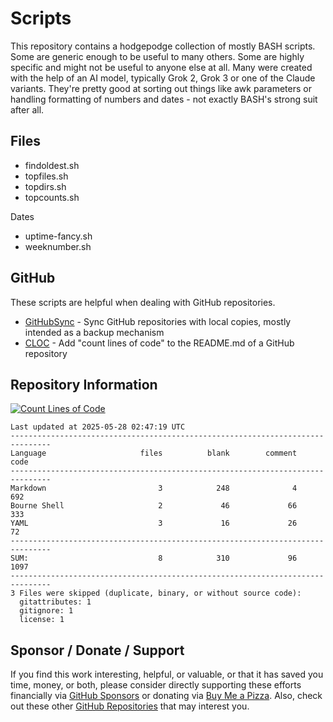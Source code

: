 # Scripts

This repository contains a hodgepodge collection of mostly BASH scripts. Some are generic enough to be useful to many others. Some are highly specific and might not be useful to anyone else at all. Many were created with the help of an AI model, typically Grok 2, Grok 3 or one of the Claude variants. They're pretty good at sorting out things like awk parameters or handling formatting of numbers and dates - not exactly BASH's strong suit after all.

## Files

- findoldest.sh
- topfiles.sh
- topdirs.sh
- topcounts.sh

Dates

- uptime-fancy.sh
- weeknumber.sh
  
## GitHub

These scripts are helpful when dealing with GitHub repositories.

- [GitHubSync](https://github.com/500Foods/Scripts/blob/main/githubsync/githubsync.md) - Sync GitHub repositories with local copies, mostly intended as a backup mechanism
- [CLOC](https://github.com/500Foods/Scripts/blob/main/cloc/cloc.md) - Add "count lines of code" to the README.md of a GitHub repository

## Repository Information

[![Count Lines of Code](https://github.com/500Foods/Scripts/actions/workflows/main.yml/badge.svg)](https://github.com/500Foods/Scripts/actions/workflows/main.yml)
<!--CLOC-START -->
```cloc
Last updated at 2025-05-28 02:47:19 UTC
-------------------------------------------------------------------------------
Language                     files          blank        comment           code
-------------------------------------------------------------------------------
Markdown                         3            248              4            692
Bourne Shell                     2             46             66            333
YAML                             3             16             26             72
-------------------------------------------------------------------------------
SUM:                             8            310             96           1097
-------------------------------------------------------------------------------
3 Files were skipped (duplicate, binary, or without source code):
  gitattributes: 1
  gitignore: 1
  license: 1
```
<!--CLOC-END-->

## Sponsor / Donate / Support

If you find this work interesting, helpful, or valuable, or that it has saved you time, money, or both, please consider directly supporting these efforts financially via [GitHub Sponsors](https://github.com/sponsors/500Foods) or donating via [Buy Me a Pizza](https://www.buymeacoffee.com/andrewsimard500). Also, check out these other [GitHub Repositories](https://github.com/500Foods?tab=repositories&q=&sort=stargazers) that may interest you.
